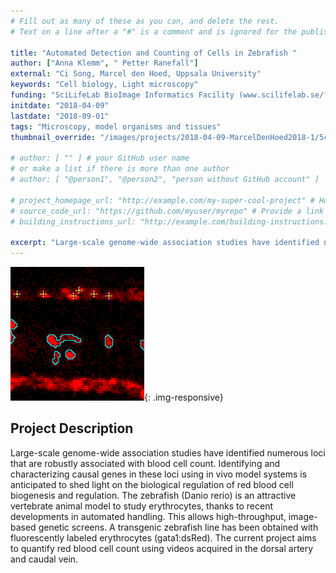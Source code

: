 ```yaml
---
# Fill out as many of these as you can, and delete the rest.
# Text on a line after a "#" is a comment and is ignored for the published page.

title: "Automated Detection and Counting of Cells in Zebrafish "
author: ["Anna Klemm", " Petter Ranefall"]
external: "Ci Song, Marcel den Hoed, Uppsala University"
keywords: "Cell biology, Light microscopy"
funding: "SciLifeLab BioImage Informatics Facility (www.scilifelab.se/facilities/bioimage-informatics)"
initdate: "2018-04-09"
lastdate: "2018-09-01"
tags: "Microscopy, model organisms and tissues"
thumbnail_override: "/images/projects/2018-04-09-MarcelDenHoed2018-1/5c4b2b69e22b2.png"

# author: [ "" ] # your GitHub user name
# or make a list if there is more than one author
# author: [ "@person1", "@person2", "person without GitHub account" ]

# project_homepage_url: "http://example.com/my-super-cool-project" # Homepage for this project
# source_code_url: "https://github.com/myuser/myrepo" # Provide a link to your code
# building_instructions_url: "http://example.com/building-instructions.pdf" # how to build the model out of LEGO (*not* how to build the source code)

excerpt: "Large-scale genome-wide association studies have identified numerous loci that are robustly associated with blood cell count. Identifying and characterizing causal genes in these loci using in vivo mo..."
---
```


![Automated Detection and Counting of Cells in Zebrafish ](/images/projects/2018-04-09-MarcelDenHoed2018-1/5c4b2b69e22b2.png){: .img-responsive}
## Project Description
Large-scale genome-wide association studies have identified numerous loci that are robustly associated with blood cell count. Identifying and characterizing causal genes in these loci using in vivo model systems is anticipated to shed light on the biological regulation of red blood cell biogenesis and regulation. The zebrafish (Danio rerio) is an attractive vertebrate animal model to study erythrocytes, thanks to recent developments in automated handling. This allows high-throughput, image-based genetic screens. A transgenic zebrafish line has been obtained with fluorescently labeled erythrocytes (gata1:dsRed). The current project aims to quantify red blood cell count using videos acquired in the dorsal artery and caudal vein.
